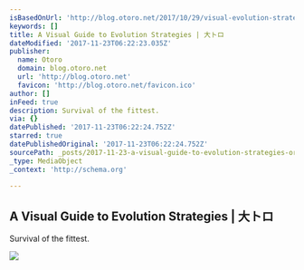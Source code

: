 ```yaml
---
isBasedOnUrl: 'http://blog.otoro.net/2017/10/29/visual-evolution-strategies/'
keywords: []
title: A Visual Guide to Evolution Strategies | 大トロ
dateModified: '2017-11-23T06:22:23.035Z'
publisher:
  name: Otoro
  domain: blog.otoro.net
  url: 'http://blog.otoro.net'
  favicon: 'http://blog.otoro.net/favicon.ico'
author: []
inFeed: true
description: Survival of the fittest.
via: {}
datePublished: '2017-11-23T06:22:24.752Z'
starred: true
datePublishedOriginal: '2017-11-23T06:22:24.752Z'
sourcePath: _posts/2017-11-23-a-visual-guide-to-evolution-strategies-or.md
_type: MediaObject
_context: 'http://schema.org'

---
```

<article style=""><h1>A Visual Guide to Evolution Strategies | 大トロ</h1><p>Survival of the fittest.</p><img src="https://upload.wikimedia.org/wikipedia/commons/8/8b/Rastrigin_function.png" /></article>